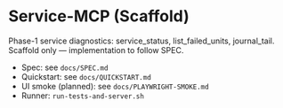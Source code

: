 # Service-MCP (Scaffold)

Phase-1 service diagnostics: service_status, list_failed_units, journal_tail. Scaffold only — implementation to follow SPEC.

- Spec: see `docs/SPEC.md`
- Quickstart: see `docs/QUICKSTART.md`
- UI smoke (planned): see `docs/PLAYWRIGHT-SMOKE.md`
- Runner: `run-tests-and-server.sh`

